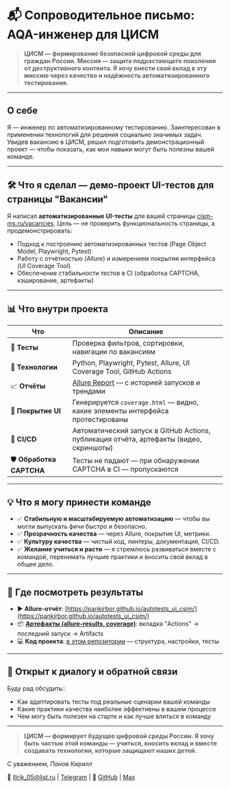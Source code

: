 # 📬 Сопроводительное письмо: AQA-инженер для ЦИСМ

> **ЦИСМ — формирование безопасной цифровой среды для граждан России.
> Миссия — защита подрастающего поколения от деструктивного контента.
> Я хочу внести свой вклад в эту миссию через качество и надёжность автоматизированного тестирования.**

---

## О себе

Я — инженер по автоматизированному тестированию.
Заинтересован в применении технологий для решения социально значимых задач.
Увидев вакансию в ЦИСМ, решил подготовить демонстрационный проект — чтобы показать, как мои навыки могут быть полезны вашей команде.

---

## 🛠️ Что я сделал — демо-проект UI-тестов для страницы "Вакансии"

Я написал **автоматизированные UI-тесты** для вашей страницы [cism-ms.ru/vacancies](https://cism-ms.ru/vacancies).
Цель — не проверить функциональность страницы, а продемонстрировать:

- Подход к построению автоматизированных тестов (Page Object Model, Playwright, Pytest)
- Работу с отчётностью (Allure) и измерением покрытия интерфейса (UI Coverage Tool)
- Обеспечение стабильности тестов в CI (обработка CAPTCHA, кэширование, артефакты)

---

## 📊 Что внутри проекта

| Что                 | Описание                                                                 |
|---------------------|--------------------------------------------------------------------------|
| 🧪 **Тесты**        | Проверка фильтров, сортировки, навигации по вакансиям                   |
| 🧩 **Технологии**   | Python, Playwright, Pytest, Allure, UI Coverage Tool, GitHub Actions    |
| 📈 **Отчёты**       | [Allure Report](https://pankirbor.github.io/autotests_ui_csim/) — с историей запусков и трендами |
| 🎯 **Покрытие UI**  | Генерируется `coverage.html` — видно, какие элементы интерфейса протестированы |
| 🤖 **CI/CD**        | Автоматический запуск в GitHub Actions, публикация отчёта, артефакты (видео, скриншоты) |
| 🛡️ **Обработка CAPTCHA** | Тесты не падают — при обнаружении CAPTCHA в CI — пропускаются |

---

## 💡 Что я могу принести команде

- ✅ **Стабильную и масштабируемую автоматизацию** — чтобы вы могли выпускать фичи быстро и безопасно.
- ✅ **Прозрачность качества** — через Allure, покрытие UI, метрики.
- ✅ **Культуру качества** — чистый код, линтеры, документация, CI/CD.
- ✅ **Желание учиться и расти** — я стремлюсь развиваться вместе с командой, перенимать лучшие практики и вносить свой вклад в общее дело.

---

## 📎 Где посмотреть результаты

- ▶️ **Allure-отчёт**: [https://pankirbor.github.io/autotests_ui_csim/](https://pankirbor.github.io/autotests_ui_csim/)
- 📦 [**Артефакты (allure-results, coverage)**]((https://github.com/Pankirbor/autotests_ui_csim/actions)): вкладка "Actions" → последний запуск → Artifacts
- 💻 **Код проекта**: [в этом репозитории](https://github.com/Pankirbor/autotests_ui_csim) — структура, настройки, тесты

---

## 🤝 Открыт к диалогу и обратной связи

Буду рад обсудить::

- Как адаптировать тесты под реальные сценарии вашей команды
- Какие практики качества наиболее эффективны в вашем процессе
- Чем могу быть полезен на старте и как лучше влиться в команду

---
> **ЦИСМ — формирует будущее цифровой среды России.
> Я хочу быть частью этой команды — учиться, вносить вклад и вместе создавать технологии, которые защищают наших детей.**


С уважением,  *Панов Кирилл*

📧 [llirik_05@list.ru](mailto:llirik_05@list.ru) | [Telegram](https://t.me/@Pankirbor) | 💼 [GitHub](https://github.com/Pankirbor) | [Max](https://max.ru/u/f9LHodD0cOJ3xlv1BQ6RlNaRsCZZUomDIy7HZ5lTSdPAyA78u8iNimgtqbI)